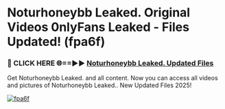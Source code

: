 # Noturhoneybb Leaked. Original Videos 0nlyFans Leaked - Files Updated! (fpa6f)

<h3>🔴 CLICK HERE 🌐==►► <a href="https://tinyurl.com/ehrbuxhb" rel="nofollow">Noturhoneybb Leaked. Updated Files</a></h3>

Get Noturhoneybb Leaked. and all content. Now you can access all videos and pictures of Noturhoneybb Leaked.. New Updated Files 2025!

[![fpa6f](https://i.imgur.com/lVYEuWS.gif)](https://tinyurl.com/ehrbuxhb)
